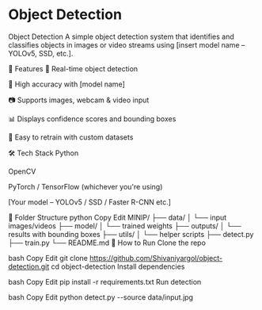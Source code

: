 # Object Detection
 Object Detection
A simple object detection system that identifies and classifies objects in images or video streams using [insert model name – YOLOv5, SSD, etc.].

🧠 Features
🚀 Real-time object detection

🎯 High accuracy with [model name]

📷 Supports images, webcam & video input

📊 Displays confidence scores and bounding boxes

🔁 Easy to retrain with custom datasets

🛠️ Tech Stack
Python

OpenCV

PyTorch / TensorFlow (whichever you're using)

[Your model – YOLOv5 / SSD / Faster R-CNN etc.]

📂 Folder Structure
python
Copy
Edit
MINIP/
├── data/
│   └── input images/videos
├── model/
│   └── trained weights
├── outputs/
│   └── results with bounding boxes
├── utils/
│   └── helper scripts
├── detect.py
├── train.py
└── README.md
🚀 How to Run
Clone the repo

bash
Copy
Edit
git clone https://github.com/Shivaniyargol/object-detection.git
cd object-detection
Install dependencies

bash
Copy
Edit
pip install -r requirements.txt
Run detection

bash
Copy
Edit
python detect.py --source data/input.jpg
